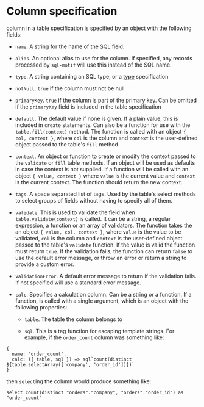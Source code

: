 # Column specification

 column in a table specification is specified by an object with the following fields:

 * `name`. A string for the name of the SQL field.

 * `alias`. An optional alias to use for the column. If specified, any records processed by `sql-motif` will use this instead of the SQL name.

 * `type`. A string containing an SQL type, or a [type](./types.md) specification

 * `notNull`. `true` if the column must not be null

 * `primaryKey`. `true` if the column is part of the primary key. Can be omitted if the `primaryKey` field is included in the table specification

 * `default`. The default value if none is given. If a plain value, this is included in `create` statements. Can also be a function for use with the `table.fill(context)` method. The
 function is called with an object `{ col, context }`, where `col` is the column and `context` is the user-defined object passed to the table's `fill` method.

 * `context`. An object or function to create or modify the context passed to the `validate` or `fill` table methods. If an object will be used as defaults in case the context is not
 supplied. If a function will be called with an object `{ value, context }` where `value` is the current value and `context` is the current context. The function should return
 the new context.

 * `tags`. A space separated list of tags. Used by the table's select methods to select groups of fields without having to specify all of them.

 * `validate`. This is used to validate the field when `table.validate(context)` is called. It can be a string, a regular expression, a function or an array of validators.
 The function takes the an object `{ value, col, context }`, where `value` is the value to be validated, `col` is the column and `context` is the user-defined object passed to the
 table's `validate` function. If the value is valid the function must return `true`. If the validation fails, the function can return `false` to use the default error message,
 or throw an error or return a string to provide a custom error.

 * `validationError`. A default error message to return if the validation fails. If not specified will use a standard error message.

 * `calc`. Specifies a calculation column. Can be a string or a function. If a function, is called with a single argument, which is an object with the following properties:

   * `table`. The table the column belongs to

   * `sql`. This is a tag function for escaping template strings. For example, if the `order_count` column was something like:

```
{
  name: 'order_count',
  calc: ({ table, sql }) => sql`count(distinct ${table.selectArray(['company', 'order_id'])})`
}
```

then `select`ing the column would produce something like:

```
select count(distinct "orders"."company", "orders"."order_id") as "order_count"
```

